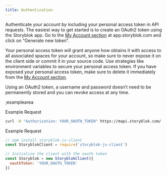 ```yaml
---
title: Authentication
---
```


Authenticate your account by including your personal access token in API requests. The easiest way to get started is to create an OAuth2 token using the Storyblok app. Go to the [My Account section](https://app.storyblok.com/#!/me/account) at app.storyblok.com and click on “Generate new token”.

Your personal access token will grant anyone how obtains it with access to all associated spaces for your account, so make sure to never expose it on the client side or commit it in your source code. Use strategies like environment variables to secure your personal access token. If you have exposed your personal access token, make sure to delete it immediately from the [My Account section](https://app.storyblok.com/#!/me/account).

Using an OAuth2 token, a username and password doesn’t need to be permanently stored and you can revoke access at any time.

;examplearea

<div v-show="$store.state.technology == 'bash'">

Example Request

```bash
curl -H "Authorization: YOUR_OAUTH_TOKEN" https://mapi.storyblok.com/
```

</div>
<div v-show="$store.state.technology == 'javascript'">

Example Request

```javascript
// npm install storyblok-js-client
const StoryblokClient = require('storyblok-js-client')

// Initialize the client with the oauth token
const Storyblok = new StoryblokClient({
  oauthToken: 'YOUR_OAUTH_TOKEN'
})
```

</div> 
